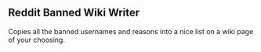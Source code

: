 ## Reddit Banned Wiki Writer

Copies all the banned usernames and reasons into a nice list on a wiki page of your choosing.
